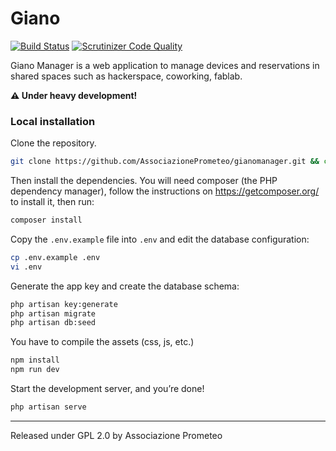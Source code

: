 # Giano

[![Build Status](https://travis-ci.org/AssociazionePrometeo/gianomanager.svg?branch=master)](https://travis-ci.org/AssociazionePrometeo/gianomanager)
[![Scrutinizer Code Quality](https://scrutinizer-ci.com/g/AssociazionePrometeo/gianomanager/badges/quality-score.png?b=master)](https://scrutinizer-ci.com/g/AssociazionePrometeo/gianomanager/?branch=master)

Giano Manager is a web application to manage devices and reservations in shared spaces such as hackerspace, coworking, fablab.

**⚠️️ Under heavy development!**

### Local installation

Clone the repository.

```sh
git clone https://github.com/AssociazionePrometeo/gianomanager.git && cd gianomanager
```

Then install the dependencies. You will need composer (the PHP dependency manager), follow the instructions on https://getcomposer.org/ to install it, then run:

```sh
composer install
```

Copy the `.env.example` file into `.env` and edit the database configuration:

```sh
cp .env.example .env
vi .env
```

Generate the app key and create the database schema:

```sh
php artisan key:generate
php artisan migrate
php artisan db:seed
```

You have to compile the assets (css, js, etc.)
```sh
npm install
npm run dev
```

Start the development server, and you’re done!

```sh
php artisan serve
```

***
Released under GPL 2.0 by Associazione Prometeo
